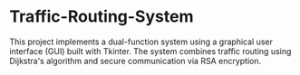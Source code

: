 # Traffic-Routing-System
This project implements a dual-function system using a graphical user interface (GUI) built with Tkinter. The system combines traffic routing using Dijkstra's algorithm and secure communication via RSA encryption.
